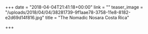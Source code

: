 +++
date = "2018-04-04T21:41:18+00:00"
link = ""
teaser_image = "/uploads/2018/04/04/38281739-9f1aae78-3758-11e8-8182-e2d69d14f816.jpg"
title = "The Nomadic Nosara Costa Rica"

+++

